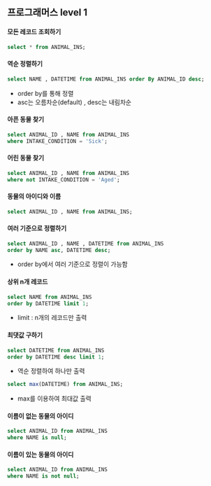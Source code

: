## 프로그래머스 level 1



#### 모든 레코드 조회하기

```sql
select * from ANIMAL_INS;
```



#### 역순 정렬하기

```sql
select NAME , DATETIME from ANIMAL_INS order By ANIMAL_ID desc;
```

- order by를 통해 정렬
- asc는 오름차순(default) , desc는 내림차순



#### 아픈 동물 찾기

```sql
select ANIMAL_ID , NAME from ANIMAL_INS 
where INTAKE_CONDITION = 'Sick';
```



#### 어린 동물 찾기

```sql
select ANIMAL_ID , NAME from ANIMAL_INS 
where not INTAKE_CONDITION = 'Aged';
```



#### 동물의 아이디와 이름

```sql
select ANIMAL_ID , NAME from ANIMAL_INS;
```



#### 여러 기준으로 정렬하기

```sql
select ANIMAL_ID , NAME , DATETIME from ANIMAL_INS
order by NAME asc, DATETIME desc;
```

- order by에서 여러 기준으로 정렬이 가능함

#### 

#### 상위 n개 레코드

```sql
select NAME from ANIMAL_INS
order by DATETIME limit 1;
```

- limit : n개의 레코드만 출력



#### 최댓값 구하기

```sql
select DATETIME from ANIMAL_INS
order by DATETIME desc limit 1;
```

- 역순 정렬하여 하나만 출력

```sql
select max(DATETIME) from ANIMAL_INS;
```

- max를 이용하여 최대값 출력



#### 이름이 없는 동물의 아이디

```sql
select ANIMAL_ID from ANIMAL_INS 
where NAME is null;
```



#### 이름이 있는 동물의 아이디

```sql
select ANIMAL_ID from ANIMAL_INS 
where NAME is not null;
```

